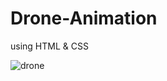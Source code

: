 # Drone-Animation

using HTML & CSS

![drone](https://github.com/Krupat2003/Drone-Animation/assets/138984890/fd5368b7-a1f0-44fb-9092-2aab427df64f)
